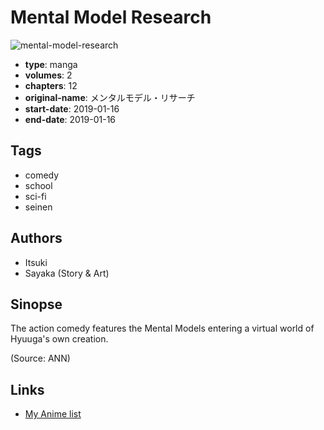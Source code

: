 # Mental Model Research

![mental-model-research](https://cdn.myanimelist.net/images/manga/3/226711.jpg)

-   **type**: manga
-   **volumes**: 2
-   **chapters**: 12
-   **original-name**: メンタルモデル・リサーチ
-   **start-date**: 2019-01-16
-   **end-date**: 2019-01-16

## Tags

-   comedy
-   school
-   sci-fi
-   seinen

## Authors

-   Itsuki
-   Sayaka (Story & Art)

## Sinopse

The action comedy features the Mental Models entering a virtual world of Hyuuga's own creation.

(Source: ANN)

## Links

-   [My Anime list](https://myanimelist.net/manga/117051/Mental_Model_Research)
